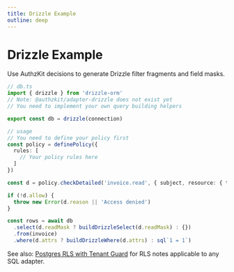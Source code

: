 ```yaml
---
title: Drizzle Example
outline: deep
---
```


# Drizzle Example

Use AuthzKit decisions to generate Drizzle filter fragments and field masks.

```ts
// db.ts
import { drizzle } from 'drizzle-orm'
// Note: @authzkit/adapter-drizzle does not exist yet
// You need to implement your own query building helpers

export const db = drizzle(connection)

// usage
// You need to define your policy first
const policy = definePolicy({
  rules: [
    // Your policy rules here
  ]
})

const d = policy.checkDetailed('invoice.read', { subject, resource: { tenantId } })

if (!d.allow) {
  throw new Error(d.reason || 'Access denied')
}

const rows = await db
  .select(d.readMask ? buildDrizzleSelect(d.readMask) : {})
  .from(invoice)
  .where(d.attrs ? buildDrizzleWhere(d.attrs) : sql`1 = 1`)
```

See also: [Postgres RLS with Tenant Guard](/recipes/prisma-rls) for RLS notes applicable to any SQL adapter.

